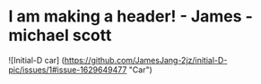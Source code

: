 # I am making a header! - James - michael scott

![Initial-D car] (https://github.com/JamesJang-2jz/initial-D-pic/issues/1#issue-1629649477 "Car")
